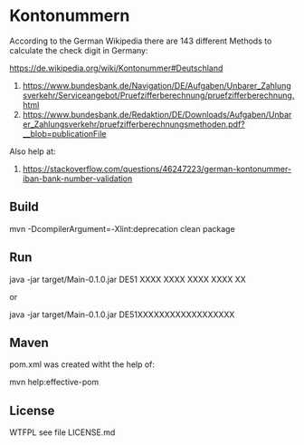 Kontonummern
============

According to the German Wikipedia there are 143 different Methods to calculate the check digit in Germany:

https://de.wikipedia.org/wiki/Kontonummer#Deutschland

1. https://www.bundesbank.de/Navigation/DE/Aufgaben/Unbarer_Zahlungsverkehr/Serviceangebot/Pruefzifferberechnung/pruefzifferberechnung.html
2. https://www.bundesbank.de/Redaktion/DE/Downloads/Aufgaben/Unbarer_Zahlungsverkehr/pruefzifferberechnungsmethoden.pdf?__blob=publicationFile

Also help at:

1. https://stackoverflow.com/questions/46247223/german-kontonummer-iban-bank-number-validation

Build
-----

mvn -DcompilerArgument=-Xlint:deprecation clean package

Run
---

java -jar target/Main-0.1.0.jar DE51 XXXX XXXX XXXX XXXX XX

or

java -jar target/Main-0.1.0.jar DE51XXXXXXXXXXXXXXXXXX

Maven
-------

pom.xml was created witht the help of:

mvn help:effective-pom

License
-------

WTFPL see file LICENSE.md
